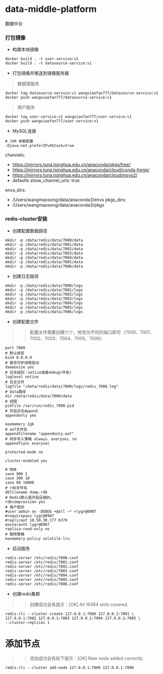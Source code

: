 # data-middle-platform

数据中台

### 打包镜像

* 构建本地镜像

```shell
docker build . -t user-service:v1
docker build . -t datasource-service:v1

```

* 打包镜像并推送到镜像服务器

> 数据源服务

```shell
docker tag datasource-service:v1 wangxiaofan777/datasource-service:v1
docker push wangxiaofan777/datasource-service:v1
```

> 用户服务

```shell
docker tag user-service:v1 wangxiaofan777/user-service:v1
docker push wangxiaofan777/user-service:v1

```

* MySQL连接

```shell
# JVM 参数配置
-Djava.net.preferIPv4Stack=true
```

channels:

- https://mirrors.tuna.tsinghua.edu.cn/anaconda/pkgs/free/
- https://mirrors.tuna.tsinghua.edu.cn/anaconda/cloud/conda-forge/
- https://mirrors.tuna.tsinghua.edu.cn/anaconda/cloud/msys2/
- defaults
  show_channel_urls: true

envs_dirs:

- /Users/wangmaosong/data/anaconda3/envs
  pkgs_dirs:
- /Users/wangmaosong/data/anaconda3/pkgs

### redis-cluster安装

* 创建配置数据路径

```shell
mkdir -p /data/redis/data/7000/data
mkdir -p /data/redis/data/7001/data
mkdir -p /data/redis/data/7002/data
mkdir -p /data/redis/data/7003/data
mkdir -p /data/redis/data/7004/data
mkdir -p /data/redis/data/7005/data
mkdir -p /data/redis/data/7006/data

```

* 创建日志路径

```shell
mkdir -p /data/redis/data/7000/logs
mkdir -p /data/redis/data/7001/logs
mkdir -p /data/redis/data/7002/logs
mkdir -p /data/redis/data/7003/logs
mkdir -p /data/redis/data/7004/logs
mkdir -p /data/redis/data/7005/logs
mkdir -p /data/redis/data/7006/logs
```

* 创建配置文件

> > 配置文件需要创建六个，修改为不同的端口即可（7000、7001、7002、7003、7004、7005、7006）

```shell
port 7000
# 默认绑定
bind 0.0.0.0
# 是否守护进程启动
daemonize yes
# 日志级别：notice或者debug(开发)
loglevel notice
# 日志文件
logfile "/data/redis/data/7000/logs/redis_7000.log"
# data路径
dir /data/redis/data/7000/data
# 线程
pidfile /var/run/redis_7000.pid
# 开启日志Append
appendonly yes

maxmemory 2gb
# aof文件名
appendfilename "appendonly.aof"
# 同步写入策略 always、everysec、no
appendfsync everysec

protected-mode no

cluster-enabled yes

# RDB
save 900 1
save 300 10
save 60 10000
# rdb文件名
dbfilename dump.rdb
# Redis默认是开启压缩的。
rdbcompression yes
# 用户密码
#user admin on -DEBUG +@all ~* >lygr@0907
#requirepass lygr@0907
#replicaof 10.50.30.177 6379
masterauth lygr@0907
replica-read-only no
# 删除策略
maxmemory-policy volatile-lru
```

* 启动服务

```shell
redis-server /etc/redis/7000.conf
redis-server /etc/redis/7001.conf
redis-server /etc/redis/7002.conf
redis-server /etc/redis/7003.conf
redis-server /etc/redis/7004.conf
redis-server /etc/redis/7005.conf
redis-server /etc/redis/7006.conf

```

* 创建redis集群

> > 创建成功会有提示：[OK] All 16384 slots covered.

```redis
redis-cli --cluster create 127.0.0.1:7000 127.0.0.1:7001 \
127.0.0.1:7002 127.0.0.1:7003 127.0.0.1:7004 127.0.0.1:7005 \
--cluster-replicas 1
```

# 添加节点

> > 添加成功会有如下提示：[OK] New node added correctly.

```redis
redis-cli --cluster add-node 127.0.0.1:7006 127.0.0.1:7000
```